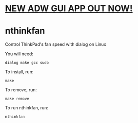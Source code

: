 # [NEW ADW GUI APP OUT NOW!](https://github.com/bluMATRIKZ/blower)

# nthinkfan
Control ThinkPad's fan speed with dialog on Linux

You will need:
````
dialog make gcc sudo
````

To install, run:
````
make
````

To remove, run:
````
make remove
````

To run nthinkfan, run:
```
nthinkfan
```
